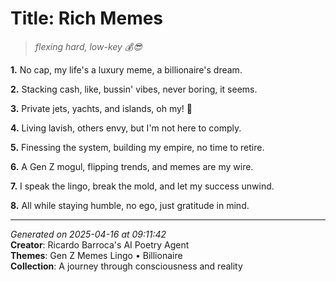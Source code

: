 # Title: Rich Memes

> *flexing hard, low-key 💰😎*

**1.** No cap, my life's a luxury meme, a billionaire's dream.


**2.** Stacking cash, like, bussin' vibes, never boring, it seems.


**3.** Private jets, yachts, and islands, oh my! 💎


**4.** Living lavish, others envy, but I'm not here to comply.


**5.** Finessing the system, building my empire, no time to retire.


**6.** A Gen Z mogul, flipping trends, and memes are my wire.


**7.** I speak the lingo, break the mold, and let my success unwind.


**8.** All while staying humble, no ego, just gratitude in mind.



---

*Generated on 2025-04-16 at 09:11:42*  
**Creator**: Ricardo Barroca's AI Poetry Agent  
**Themes**: Gen Z Memes Lingo • Billionaire  
**Collection**: A journey through consciousness and reality